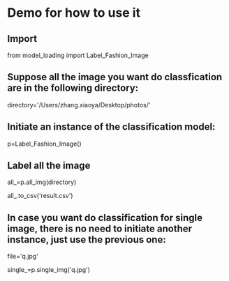 # Demo for how to use it

## Import 

from model_loading import Label_Fashion_Image

## Suppose all the image you want do classfication are in the following directory:

directory='/Users/zhang.xiaoya/Desktop/photos/'


## Initiate an instance of the classification model:


p=Label_Fashion_Image()

## Label all the image 

all_=p.all_img(directory)


all_.to_csv('result.csv')


## In case you want do classification for single image,  there is no need to initiate another instance, just use the previous one:

file='q.jpg'

single_=p.single_img('q.jpg')
